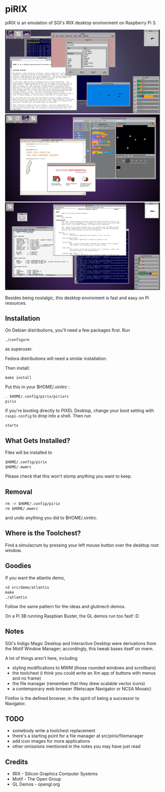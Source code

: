 # piRIX

piRIX is an emulation of SGI's IRIX desktop environment on Raspberry Pi 3.

![screenshot](etc/screenshot2.png)
![screenshot](etc/screenshot1.png)
![screenshot](etc/screenshot0.png)

Besides being nostalgic, this desktop enviroment is fast and easy on Pi resources.


## Installation

On Debian distributions, you'll need a few packages first. Run

    ./configure

as superuser.

Fedora distributions will need a similar installation.

Then install:

    make install

Put this in your $HOME/.xinitrc :

    . $HOME/.config/pirix/pirixrc
    pirix

If you're booting directly to PIXEL Desktop, change your boot setting
with `raspi-config` to drop into a shell. Then run

    startx


## What Gets Installed?

Files will be installed to

    $HOME/.config/pirix
    $HOME/.mwmrc

Please check that this won't stomp anything you want to keep.


## Removal

    rm -r $HOME/.config/pirix
    rm $HOME/.mwmrc

and undo anything you did to $HOME/.xinitrc.


## Where is the Toolchest?

Find a simulacrum by pressing your left mouse button over the desktop root window.


## Goodies

If you want the atlantis demo,

    cd src/demo/atlantis
    make
    ./atlantis

Follow the same pattern for the ideas and glutmech demos.

On a Pi 3B running Raspbian Buster, the GL demos run too fast! :D


## Notes

SGI's Indigo Magic Desktop and Interactive Desktop were derivations
from the Motif Window Manager; accordingly, this tweak bases itself on mwm.

A lot of things aren't here, including
* styling modifications to MWM (those rounded windows and scrollbars)
* the toolchest (i think you could write an Xm app of buttons with menus
  and no frame)
* the file manager (remember that they drew scalable vector icons)
* a contemporary web browser (Netscape Navigator or NCSA Mosaic)

Firefox is the defined browser, in the spirit of being a successor
to Navigator.


## TODO

* somebody write a toolchest replacement
* there's a starting point for a file manager at src/pirix/filemanager
* add icon images for more applications
* other omissions mentioned in the notes you may have just read


## Credits

* IRIX - Silicon Graphics Computer Systems
* Motif - The Open Group
* GL Demos - opengl.org
